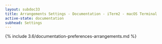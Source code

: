 ```yaml
---
layout: subdoc33
title: Arrangements Settings - Documentation - iTerm2 - macOS Terminal Replacement
active-state: documentation
subhead: Settings
---
```

{% include 3.6/documentation-preferences-arrangements.md %}
